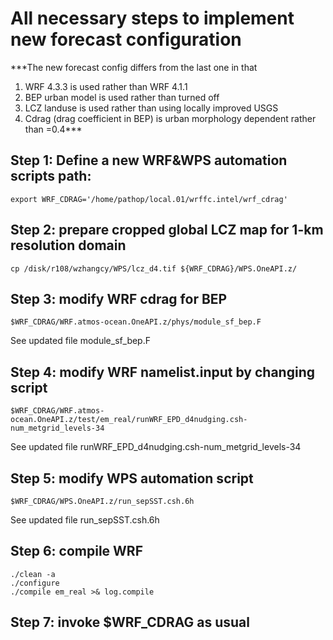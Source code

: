 # All necessary steps to implement new forecast configuration
***The new forecast config differs from the last one in that
1. WRF 4.3.3 is used rather than WRF 4.1.1
2. BEP urban model is used rather than turned off
3. LCZ landuse is used rather than using locally improved USGS
4. Cdrag (drag coefficient in BEP) is urban morphology dependent rather than =0.4***
## Step 1: Define a new WRF&WPS automation scripts path:
```
export WRF_CDRAG='/home/pathop/local.01/wrffc.intel/wrf_cdrag'
```
## Step 2: prepare cropped global LCZ map for 1-km resolution domain
```
cp /disk/r108/wzhangcy/WPS/lcz_d4.tif ${WRF_CDRAG}/WPS.OneAPI.z/
```
## Step 3: modify WRF cdrag for BEP
```
$WRF_CDRAG/WRF.atmos-ocean.OneAPI.z/phys/module_sf_bep.F
```
See updated file module_sf_bep.F
## Step 4: modify WRF namelist.input by changing script
```
$WRF_CDRAG/WRF.atmos-ocean.OneAPI.z/test/em_real/runWRF_EPD_d4nudging.csh-num_metgrid_levels-34
```
See updated file runWRF_EPD_d4nudging.csh-num_metgrid_levels-34
## Step 5: modify WPS automation script
```
$WRF_CDRAG/WPS.OneAPI.z/run_sepSST.csh.6h
```
See updated file run_sepSST.csh.6h
## Step 6: compile WRF
```
./clean -a
./configure
./compile em_real >& log.compile
```
## Step 7: invoke $WRF_CDRAG as usual

